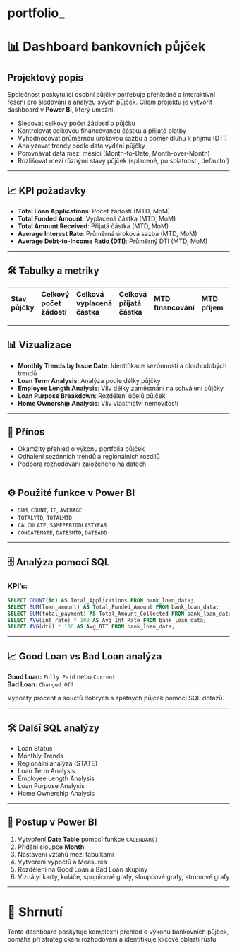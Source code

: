 # portfolio_

# 📊 Dashboard bankovních půjček

## Projektový popis
Společnost poskytující osobní půjčky potřebuje přehledné a interaktivní řešení pro sledování a analýzu svých půjček. Cílem projektu je vytvořit dashboard v **Power BI**, který umožní:

- Sledovat celkový počet žádostí o půjčku
- Kontrolovat celkovou financovanou částku a přijaté platby
- Vyhodnocovat průměrnou úrokovou sazbu a poměr dluhu k příjmu (DTI)
- Analyzovat trendy podle data vydání půjčky
- Porovnávat data mezi měsíci (Month-to-Date, Month-over-Month)
- Rozlišovat mezi různými stavy půjček (splacené, po splatnosti, defaultní)

---

## 📈 KPI požadavky

- **Total Loan Applications**: Počet žádostí (MTD, MoM)
- **Total Funded Amount**: Vyplacená částka (MTD, MoM)
- **Total Amount Received**: Přijatá částka (MTD, MoM)
- **Average Interest Rate**: Průměrná úroková sazba (MTD, MoM)
- **Average Debt-to-Income Ratio (DTI)**: Průměrný DTI (MTD, MoM)

---

## 🛠️ Tabulky a metriky

| Stav půjčky | Celkový počet žádostí | Celková vyplacená částka | Celková přijatá částka | MTD financování | MTD příjem | Průměrná úroková sazba | Průměrný DTI |
|:------------|:----------------------|:-------------------------|:----------------------|:---------------|:----------|:------------------------|:------------|

---

## 📊 Vizualizace

- **Monthly Trends by Issue Date**: Identifikace sezónnosti a dlouhodobých trendů
- **Loan Term Analysis**: Analýza podle délky půjčky
- **Employee Length Analysis**: Vliv délky zaměstnání na schválení půjčky
- **Loan Purpose Breakdown**: Rozdělení účelů půjček
- **Home Ownership Analysis**: Vliv vlastnictví nemovitosti

---

## 🎯 Přínos
- Okamžitý přehled o výkonu portfolia půjček
- Odhalení sezónních trendů a regionálních rozdílů
- Podpora rozhodování založeného na datech

---

## ⚙️ Použité funkce v Power BI

- `SUM`, `COUNT`, `IF`, `AVERAGE`
- `TOTALYTD`, `TOTALMTD`
- `CALCULATE`, `SAMEPERIODLASTYEAR`
- `CONCATENATE`, `DATESMTD`, `DATEADD`

---

## 🗄️ Analýza pomocí SQL

### KPI’s:
```sql
SELECT COUNT(id) AS Total_Applications FROM bank_loan_data;
SELECT SUM(loan_amount) AS Total_Funded_Amount FROM bank_loan_data;
SELECT SUM(total_payment) AS Total_Amount_Collected FROM bank_loan_data;
SELECT AVG(int_rate) * 100 AS Avg_Int_Rate FROM bank_loan_data;
SELECT AVG(dti) * 100 AS Avg_DTI FROM bank_loan_data;
```

---

## 📈 Good Loan vs Bad Loan analýza

**Good Loan:** `Fully Paid` nebo `Current`  
**Bad Loan:** `Charged Off`

Výpočty procent a součtů dobrých a špatných půjček pomocí SQL dotazů.

---

## 🛠️ Další SQL analýzy

- Loan Status
- Monthly Trends
- Regionální analýza (STATE)
- Loan Term Analysis
- Employee Length Analysis
- Loan Purpose Analysis
- Home Ownership Analysis

---

## 🧩 Postup v Power BI

1. Vytvoření **Date Table** pomocí funkce `CALENDAR()`
2. Přidání sloupce **Month**
3. Nastavení vztahů mezi tabulkami
4. Vytvoření výpočtů a Measures
5. Rozdělení na Good Loan a Bad Loan skupiny
6. Vizuály: karty, koláče, spojnicové grafy, sloupcové grafy, stromové grafy

---

# 📌 Shrnutí
Tento dashboard poskytuje komplexní přehled o výkonu bankovních půjček, pomáhá při strategickém rozhodování a identifikuje klíčové oblasti růstu.
